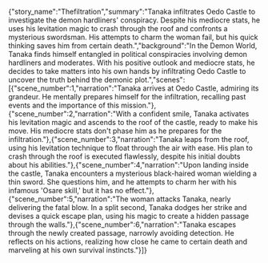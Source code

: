 {"story_name":"Thefiltration","summary":"Tanaka infiltrates Oedo Castle to investigate the demon hardliners' conspiracy. Despite his mediocre stats, he uses his levitation magic to crash through the roof and confronts a mysterious swordsman. His attempts to charm the woman fail, but his quick thinking saves him from certain death.","background":"In the Demon World, Tanaka finds himself entangled in political conspiracies involving demon hardliners and moderates. With his positive outlook and mediocre stats, he decides to take matters into his own hands by infiltrating Oedo Castle to uncover the truth behind the demonic plot.","scenes":[{"scene_number":1,"narration":"Tanaka arrives at Oedo Castle, admiring its grandeur. He mentally prepares himself for the infiltration, recalling past events and the importance of this mission."},{"scene_number":2,"narration":"With a confident smile, Tanaka activates his levitation magic and ascends to the roof of the castle, ready to make his move. His mediocre stats don't phase him as he prepares for the infiltration."},{"scene_number":3,"narration":"Tanaka leaps from the roof, using his levitation technique to float through the air with ease. His plan to crash through the roof is executed flawlessly, despite his initial doubts about his abilities."},{"scene_number":4,"narration":"Upon landing inside the castle, Tanaka encounters a mysterious black-haired woman wielding a thin sword. She questions him, and he attempts to charm her with his infamous 'Osare skill,' but it has no effect."},{"scene_number":5,"narration":"The woman attacks Tanaka, nearly delivering the fatal blow. In a split second, Tanaka dodges her strike and devises a quick escape plan, using his magic to create a hidden passage through the walls."},{"scene_number":6,"narration":"Tanaka escapes through the newly created passage, narrowly avoiding detection. He reflects on his actions, realizing how close he came to certain death and marveling at his own survival instincts."}]}